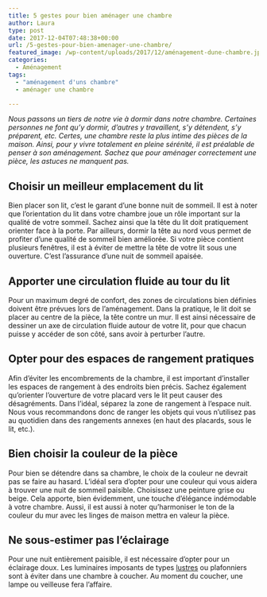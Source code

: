 ```yaml
---
title: 5 gestes pour bien aménager une chambre
author: Laura
type: post
date: 2017-12-04T07:48:38+00:00
url: /5-gestes-pour-bien-amenager-une-chambre/
featured_image: /wp-content/uploads/2017/12/aménagement-dune-chambre.jpg
categories:
  - Aménagement
tags:
  - "aménagement d'uns chambre"
  - aménager une chambre

---
```

_Nous passons un tiers de notre vie à dormir dans notre chambre. Certaines personnes ne font qu’y dormir, d’autres y travaillent, s’y détendent, s’y préparent, etc. Certes, une chambre reste la plus intime des pièces de la maison. Ainsi, pour y vivre totalement en pleine sérénité, il est préalable de penser à son aménagement. Sachez que pour aménager correctement une pièce, les astuces ne manquent pas._

## Choisir un meilleur emplacement du lit

Bien placer son lit, c’est le garant d’une bonne nuit de sommeil. Il est à noter que l’orientation du lit dans votre chambre joue un rôle important sur la qualité de votre sommeil. Sachez ainsi que la tête du lit doit pratiquement orienter face à la porte. Par ailleurs, dormir la tête au nord vous permet de profiter d’une qualité de sommeil bien améliorée. Si votre pièce contient plusieurs fenêtres, il est à éviter de mettre la tête de votre lit sous une ouverture. C’est l’assurance d’une nuit de sommeil apaisée.

## Apporter une circulation fluide au tour du lit

Pour un maximum degré de confort, des zones de circulations bien définies doivent être prévues lors de l’aménagement. Dans la pratique, le lit doit se placer au centre de la pièce, la tête contre un mur. Il est ainsi nécessaire de dessiner un axe de circulation fluide autour de votre lit, pour que chacun puisse y accéder de son côté, sans avoir à perturber l’autre.

## Opter pour des espaces de rangement pratiques

Afin d’éviter les encombrements de la chambre, il est important d’installer les espaces de rangement à des endroits bien précis. Sachez également qu’orienter l’ouverture de votre placard vers le lit peut causer des désagréments. Dans l’idéal, séparez la zone de rangement à l’espace nuit. Nous vous recommandons donc de ranger les objets qui vous n’utilisez pas au quotidien dans des rangements annexes (en haut des placards, sous le lit, etc.).

## Bien choisir la couleur de la pièce

Pour bien se détendre dans sa chambre, le choix de la couleur ne devrait pas se faire au hasard. L’idéal sera d’opter pour une couleur qui vous aidera à trouver une nuit de sommeil paisible. Choisissez une peinture grise ou beige. Cela apporte, bien évidemment, une touche d’élégance indémodable à votre chambre. Aussi, il est aussi à noter qu’harmoniser le ton de la couleur du mur avec les linges de maison mettra en valeur la pièce.

## Ne sous-estimer pas l’éclairage

Pour une nuit entièrement paisible, il est nécessaire d’opter pour un éclairage doux. Les luminaires imposants de types [lustres][1] ou plafonniers sont à éviter dans une chambre à coucher. Au moment du coucher, une lampe ou veilleuse fera l’affaire.

 [1]: https://fr.wikipedia.org/wiki/Lustre